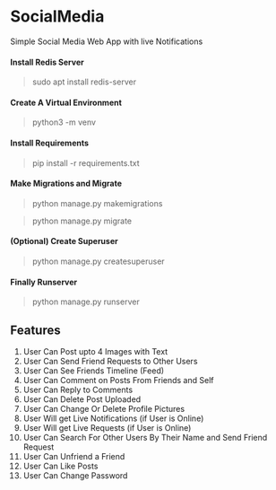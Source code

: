 # SocialMedia
Simple Social Media Web App with live Notifications

#### Install Redis Server
> sudo apt install redis-server

#### Create A Virtual Environment
> python3 -m venv <venv-name>

#### Install Requirements
> pip install -r requirements.txt

#### Make Migrations and Migrate
> python manage.py makemigrations

> python manage.py migrate

#### (Optional) Create Superuser
> python manage.py createsuperuser

#### Finally Runserver
> python manage.py runserver


## Features
1. User Can Post upto 4 Images with Text
2. User Can Send Friend Requests to Other Users
3. User Can See Friends Timeline (Feed)
4. User Can Comment on Posts From Friends and Self
5. User Can Reply to Comments
6. User Can Delete Post Uploaded
7. User Can Change Or Delete Profile Pictures
8. User Will get Live Notifications (if User is Online)
9. User Will get Live Requests (if User is Online)
10. User Can Search For Other Users By Their Name and Send Friend Request
11. User Can Unfriend a Friend
12. User Can Like Posts
13. User Can Change Password

